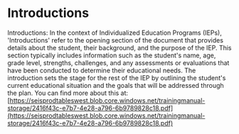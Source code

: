 # Introductions
Introductions: In the context of Individualized Education Programs (IEPs), 'Introductions' refer to the opening section of the document that provides details about the student, their background, and the purpose of the IEP. This section typically includes information such as the student's name, age, grade level, strengths, challenges, and any assessments or evaluations that have been conducted to determine their educational needs. The introduction sets the stage for the rest of the IEP by outlining the student's current educational situation and the goals that will be addressed through the plan.
You can find more about this at: [https://seisprodtableswest.blob.core.windows.net/trainingmanual-storage/2416f43c-e7b7-4e28-a796-6b9789828c18.pdf](https://seisprodtableswest.blob.core.windows.net/trainingmanual-storage/2416f43c-e7b7-4e28-a796-6b9789828c18.pdf)